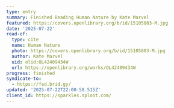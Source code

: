 ```yaml
---
type: entry
summary: Finished Reading Human Nature by Kate Marvel
featured: https://covers.openlibrary.org/b/id/15105803-M.jpg
date: '2025-07-22'
read-of:
  type: cite
  name: Human Nature
  photo: https://covers.openlibrary.org/b/id/15105803-M.jpg
  author: Kate Marvel
  uid: olid:OL42409434W
  url: https://openlibrary.org/works/OL42409434W
progress: finished
syndicate-to:
  - https://fed.brid.gy/
updated: '2025-07-22T22:00:58.515Z'
client_id: https://sparkles.sploot.com/
---
```

